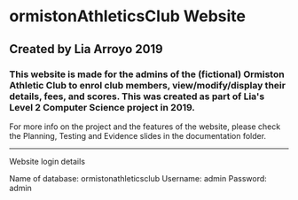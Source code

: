 # ormistonAthleticsClub Website
## Created by Lia Arroyo 2019


### This website is made for the admins of the (fictional) Ormiston Athletic Club to enrol club members, view/modify/display their details, fees, and scores. This was created as part of Lia's Level 2 Computer Science project in 2019.

For more info on the project and the features of the website, please check the Planning, Testing and Evidence slides in the documentation folder.

_______________________________

Website login details

Name of database: ormistonathleticsclub
Username: admin
Password: admin
